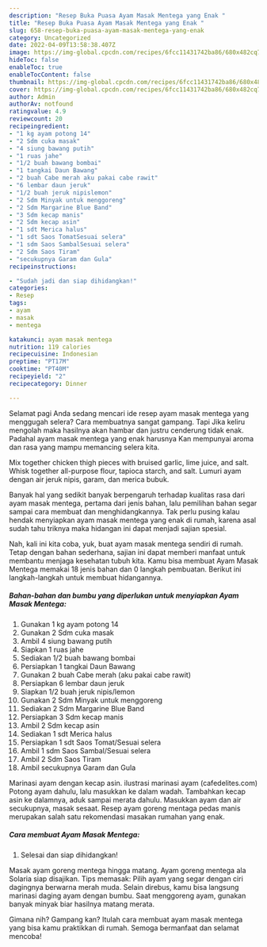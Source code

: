 ```yaml
---
description: "Resep Buka Puasa Ayam Masak Mentega yang Enak "
title: "Resep Buka Puasa Ayam Masak Mentega yang Enak "
slug: 658-resep-buka-puasa-ayam-masak-mentega-yang-enak
category: Uncategorized
date: 2022-04-09T13:58:38.407Z
image: https://img-global.cpcdn.com/recipes/6fcc11431742ba86/680x482cq70/ayam-masak-mentega-foto-resep-utama.jpg
hideToc: false
enableToc: true
enableTocContent: false
thumbnail: https://img-global.cpcdn.com/recipes/6fcc11431742ba86/680x482cq70/ayam-masak-mentega-foto-resep-utama.jpg
cover: https://img-global.cpcdn.com/recipes/6fcc11431742ba86/680x482cq70/ayam-masak-mentega-foto-resep-utama.jpg
author: Admin
authorAv: notfound
ratingvalue: 4.9
reviewcount: 20
recipeingredient:
- "1 kg ayam potong 14"
- "2 Sdm cuka masak"
- "4 siung bawang putih"
- "1 ruas jahe"
- "1/2 buah bawang bombai"
- "1 tangkai Daun Bawang"
- "2 buah Cabe merah aku pakai cabe rawit"
- "6 lembar daun jeruk"
- "1/2 buah jeruk nipislemon"
- "2 Sdm Minyak untuk menggoreng"
- "2 Sdm Margarine Blue Band"
- "3 Sdm kecap manis"
- "2 Sdm kecap asin"
- "1 sdt Merica halus"
- "1 sdt Saos TomatSesuai selera"
- "1 sdm Saos SambalSesuai selera"
- "2 Sdm Saos Tiram"
- "secukupnya Garam dan Gula"
recipeinstructions:

- "Sudah jadi dan siap dihidangkan!"
categories:
- Resep
tags:
- ayam
- masak
- mentega

katakunci: ayam masak mentega 
nutrition: 119 calories
recipecuisine: Indonesian
preptime: "PT17M"
cooktime: "PT40M"
recipeyield: "2"
recipecategory: Dinner

---
```



Selamat pagi Anda sedang mencari ide resep ayam masak mentega yang menggugah selera? Cara membuatnya sangat gampang. Tapi Jika keliru mengolah maka hasilnya akan hambar dan justru cenderung tidak enak. Padahal ayam masak mentega yang enak harusnya Kan mempunyai aroma dan rasa yang mampu memancing selera kita.


Mix together chicken thigh pieces with bruised garlic, lime juice, and salt. Whisk together all-purpose flour, tapioca starch, and salt. Lumuri ayam dengan air jeruk nipis, garam, dan merica bubuk.

Banyak hal yang sedikit banyak berpengaruh terhadap kualitas rasa dari ayam masak mentega, pertama dari jenis bahan, lalu pemilihan bahan segar sampai cara membuat dan menghidangkannya. Tak perlu pusing kalau hendak menyiapkan ayam masak mentega yang enak di rumah, karena asal sudah tahu triknya maka hidangan ini dapat menjadi sajian spesial.


Nah, kali ini kita coba, yuk, buat ayam masak mentega sendiri di rumah. Tetap dengan bahan sederhana, sajian ini dapat memberi manfaat untuk membantu menjaga kesehatan tubuh kita. Kamu bisa membuat Ayam Masak Mentega memakai 18 jenis bahan dan 0 langkah pembuatan. Berikut ini langkah-langkah untuk membuat hidangannya.

<!--inarticleads1-->

##### Bahan-bahan dan bumbu yang diperlukan untuk menyiapkan Ayam Masak Mentega:

1. Gunakan 1 kg ayam potong 14
1. Gunakan 2 Sdm cuka masak
1. Ambil 4 siung bawang putih
1. Siapkan 1 ruas jahe
1. Sediakan 1/2 buah bawang bombai
1. Persiapkan 1 tangkai Daun Bawang
1. Gunakan 2 buah Cabe merah (aku pakai cabe rawit)
1. Persiapkan 6 lembar daun jeruk
1. Siapkan 1/2 buah jeruk nipis/lemon
1. Gunakan 2 Sdm Minyak untuk menggoreng
1. Sediakan 2 Sdm Margarine Blue Band
1. Persiapkan 3 Sdm kecap manis
1. Ambil 2 Sdm kecap asin
1. Sediakan 1 sdt Merica halus
1. Persiapkan 1 sdt Saos Tomat/Sesuai selera
1. Ambil 1 sdm Saos Sambal/Sesuai selera
1. Ambil 2 Sdm Saos Tiram
1. Ambil secukupnya Garam dan Gula


Marinasi ayam dengan kecap asin. ilustrasi marinasi ayam (cafedelites.com) Potong ayam dahulu, lalu masukkan ke dalam wadah. Tambahkan kecap asin ke dalamnya, aduk sampai merata dahulu. Masukkan ayam dan air secukupnya, masak sesaat. Resep ayam goreng mentaga pedas manis merupakan salah satu rekomendasi masakan rumahan yang enak. 

<!--inarticleads2-->

##### Cara membuat Ayam Masak Mentega:


1. Selesai dan siap dihidangkan!

Masak ayam goreng mentega hingga matang. Ayam goreng mentega ala Solaria siap disajikan. Tips memasak: Pilih ayam yang segar dengan ciri dagingnya berwarna merah muda. Selain direbus, kamu bisa langsung marinasi daging ayam dengan bumbu. Saat menggoreng ayam, gunakan banyak minyak biar hasilnya matang merata. 

Gimana nih? Gampang kan? Itulah cara membuat ayam masak mentega yang bisa kamu praktikkan di rumah. Semoga bermanfaat dan selamat mencoba!
